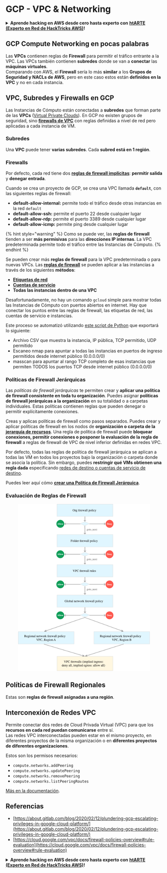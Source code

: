 # GCP - VPC & Networking

<details>

<summary><strong>Aprende hacking en AWS desde cero hasta experto con</strong> <a href="https://training.hacktricks.xyz/courses/arte"><strong>htARTE (Experto en Red de HackTricks AWS)</strong></a><strong>!</strong></summary>

Otras formas de apoyar a HackTricks:

* Si quieres ver tu **empresa anunciada en HackTricks** o **descargar HackTricks en PDF** ¡Consulta los [**PLANES DE SUSCRIPCIÓN**](https://github.com/sponsors/carlospolop)!
* Obtén la [**merchandising oficial de PEASS & HackTricks**](https://peass.creator-spring.com)
* Descubre [**La Familia PEASS**](https://opensea.io/collection/the-peass-family), nuestra colección de [**NFTs**](https://opensea.io/collection/the-peass-family) exclusivos
* **Únete al** 💬 [**grupo de Discord**](https://discord.gg/hRep4RUj7f) o al [**grupo de telegram**](https://t.me/peass) o **síguenos** en **Twitter** 🐦 [**@hacktricks_live**](https://twitter.com/hacktricks_live)**.**
* **Comparte tus trucos de hacking enviando PRs a los repositorios de** [**HackTricks**](https://github.com/carlospolop/hacktricks) y [**HackTricks Cloud**](https://github.com/carlospolop/hacktricks-cloud).

</details>

## **GCP Compute Networking en pocas palabras**

Las **VPCs** contienen reglas de **Firewall** para permitir el tráfico entrante a la VPC. Las VPCs también contienen **subredes** donde se van a **conectar** las **máquinas virtuales**.\
Comparando con AWS, el **Firewall** sería lo más **similar** a los **Grupos de Seguridad y NACLs de AWS**, pero en este caso estos están **definidos en la VPC** y no en cada instancia.

## **VPC, Subredes y Firewalls en GCP**

Las Instancias de Cómputo están conectadas a **subredes** que forman parte de las **VPCs** ([Virtual Private Clouds](https://cloud.google.com/vpc/docs/vpc)). En GCP no existen grupos de seguridad, sino [**firewalls de VPC**](https://cloud.google.com/vpc/docs/firewalls) con reglas definidas a nivel de red pero aplicadas a cada instancia de VM.

### Subredes

Una **VPC** puede tener **varias subredes**. Cada **subred está en 1 región**.

### Firewalls

Por defecto, cada red tiene dos [**reglas de firewall implícitas**](https://cloud.google.com/vpc/docs/firewalls#default\_firewall\_rules): **permitir salida** y **denegar entrada**.

Cuando se crea un proyecto de GCP, se crea una VPC llamada **`default`**, con las siguientes reglas de firewall:

* **default-allow-internal:** permite todo el tráfico desde otras instancias en la red `default`
* **default-allow-ssh:** permite el puerto 22 desde cualquier lugar
* **default-allow-rdp:** permite el puerto 3389 desde cualquier lugar
* **default-allow-icmp:** permite ping desde cualquier lugar

{% hint style="warning" %}
Como se puede ver, las **reglas de firewall** tienden a ser **más permisivas** para las **direcciones IP internas**. La VPC predeterminada permite todo el tráfico entre las Instancias de Cómputo.
{% endhint %}

Se pueden crear más **reglas de firewall** para la VPC predeterminada o para nuevas VPCs. Las [**reglas de firewall**](https://cloud.google.com/vpc/docs/firewalls) se pueden aplicar a las instancias a través de los siguientes **métodos**:

* [**Etiquetas de red**](https://cloud.google.com/vpc/docs/add-remove-network-tags)
* [**Cuentas de servicio**](https://cloud.google.com/vpc/docs/firewalls#serviceaccounts)
* **Todas las instancias dentro de una VPC**

Desafortunadamente, no hay un comando `gcloud` simple para mostrar todas las Instancias de Cómputo con puertos abiertos en internet. Hay que conectar los puntos entre las reglas de firewall, las etiquetas de red, las cuentas de servicio e instancias.

Este proceso se automatizó utilizando [este script de Python](https://gitlab.com/gitlab-com/gl-security/gl-redteam/gcp\_firewall\_enum) que exportará lo siguiente:

* Archivo CSV que muestra la instancia, IP pública, TCP permitido, UDP permitido
* Escaneo nmap para apuntar a todas las instancias en puertos de ingreso permitidos desde internet público (0.0.0.0/0)
* masscan para apuntar al rango TCP completo de esas instancias que permiten TODOS los puertos TCP desde internet público (0.0.0.0/0)

### Políticas de Firewall Jerárquicas <a href="#hierarchical-firewall-policies" id="hierarchical-firewall-policies"></a>

Las _políticas de firewall jerárquicas_ te permiten crear y **aplicar una política de firewall consistente en toda tu organización**. Puedes asignar **políticas de firewall jerárquicas a la organización** en su totalidad o a carpetas individuales. Estas políticas contienen reglas que pueden denegar o permitir explícitamente conexiones.

Creas y aplicas políticas de firewall como pasos separados. Puedes crear y aplicar políticas de firewall en los nodos de **organización o carpeta de la** [**jerarquía de recursos**](https://cloud.google.com/resource-manager/docs/cloud-platform-resource-hierarchy). Una regla de política de firewall puede **bloquear conexiones, permitir conexiones o posponer la evaluación de la regla de firewall** a reglas de firewall de VPC de nivel inferior definidas en redes VPC.

Por defecto, todas las reglas de política de firewall jerárquica se aplican a todas las VM en todos los proyectos bajo la organización o carpeta donde se asocia la política. Sin embargo, puedes **restringir qué VMs obtienen una regla dada** especificando [redes de destino o cuentas de servicio de destino](https://cloud.google.com/vpc/docs/firewall-policies#targets).

Puedes leer aquí cómo [**crear una Política de Firewall Jerárquica**](https://cloud.google.com/vpc/docs/using-firewall-policies#gcloud).

### Evaluación de Reglas de Firewall

<figure><img src="../../../../.gitbook/assets/image (4) (5).png" alt=""><figcaption></figcaption></figure>

## Políticas de Firewall Regionales

Estas son **reglas de firewall asignadas a una región**.

## Interconexión de Redes VPC

Permite conectar dos redes de Cloud Privada Virtual (VPC) para que los **recursos en cada red puedan comunicarse** entre sí.\
Las redes VPC interconectadas pueden estar en el mismo proyecto, en diferentes proyectos de la misma organización o en **diferentes proyectos de diferentes organizaciones**.

Estos son los permisos necesarios:

* `compute.networks.addPeering`
* `compute.networks.updatePeering`
* `compute.networks.removePeering`
* `compute.networks.listPeeringRoutes`

[Más en la documentación](https://cloud.google.com/vpc/docs/vpc-peering).

## Referencias

* [https://about.gitlab.com/blog/2020/02/12/plundering-gcp-escalating-privileges-in-google-cloud-platform/](https://about.gitlab.com/blog/2020/02/12/plundering-gcp-escalating-privileges-in-google-cloud-platform/)
* [https://cloud.google.com/vpc/docs/firewall-policies-overview#rule-evaluation](https://cloud.google.com/vpc/docs/firewall-policies-overview#rule-evaluation)

<details>

<summary><strong>Aprende hacking en AWS desde cero hasta experto con</strong> <a href="https://training.hacktricks.xyz/courses/arte"><strong>htARTE (Experto en Red de HackTricks AWS)</strong></a><strong>!</strong></summary>

Otras formas de apoyar a HackTricks:

* Si quieres ver tu **empresa anunciada en HackTricks** o **descargar HackTricks en PDF** ¡Consulta los [**PLANES DE SUSCRIPCIÓN**](https://github.com/sponsors/carlospolop)!
* Obtén la [**merchandising oficial de PEASS & HackTricks**](https://peass.creator-spring.com)
* Descubre [**La Familia PEASS**](https://opensea.io/collection/the-peass-family), nuestra colección de [**NFTs**](https://opensea.io/collection/the-peass-family) exclusivos
* **Únete al** 💬 [**grupo de Discord**](https://discord.gg/hRep4RUj7f) o al [**grupo de telegram**](https://t.me/peass) o **síguenos** en **Twitter** 🐦 [**@hacktricks_live**](https://twitter.com/hacktricks_live)**.**
* **Comparte tus trucos de hacking enviando PRs a los repositorios de** [**HackTricks**](https://github.com/carlospolop/hacktricks) y [**HackTricks Cloud**](https://github.com/carlospolop/hacktricks-cloud).

</details>
